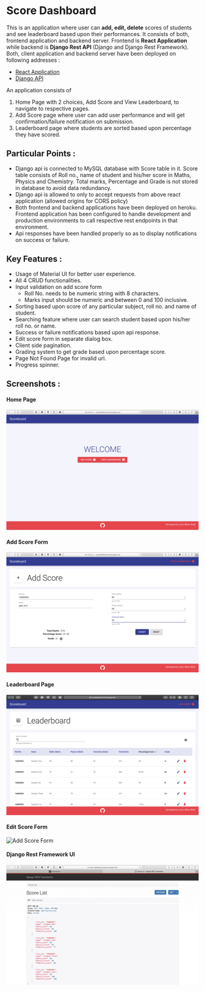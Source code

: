 # Score Dashboard

This is an application where user can **add, edit, delete** scores of students and see leaderboard based upon their performances. It consists of both, frontend application and backend server. Frontend is **React Application** while backend is **Django Rest API** (Django and Django Rest Framework). Both, client application and backend server have been deployed on following addresses :

* [React Application](https://scoredashboard.herokuapp.com)
* [Django API](https://score-dashboard-api.herokuapp.com/api/scores/)

An application consists of

1. Home Page with 2 choices, Add Score and View Leaderboard, to navigate to respective pages.
2. Add Score page where user can add user performance and will get confirmation/failure notification on submission.
3. Leaderboard page where students are sorted based upon percentage they have scored.


## Particular Points :

* Django api is connected to MySQL database with Score table in it. Score table consists of Roll no., name of student and his/her score in Maths, Physics and Chemistry. Total marks, Percentage and Grade is not stored in database to avoid data redundancy.
* Django api is allowed to only to accept requests from above react application (allowed origins for CORS policy)
* Both frontend and backend applications have been deployed on heroku. Frontend application has been configured to handle development and production environments to call respective rest endpoints in that environment.
* Api responses have been handled properly so as to display notifications on success or failure.

## Key Features :

* Usage of Material UI for better user experience.
* All 4 CRUD functionalities.
* Input validation on add score form
    - Roll No. needs to be numeric string with 8 characters.
    - Marks input should be numeric and between 0 and 100 inclusive.
* Sorting based upon score of any particular subject, roll no. and name of student.
* Searching feature where user can search student based upon his/her roll no. or name.
* Success or failure notifications based upon api response.
* Edit score form in separate dialog box.
* Client side pagination.
* Grading system to get grade based upon percentage score.
* Page Not Found Page for invalid url.
* Progress spinner.

## Screenshots :

#### Home Page

![Home Page](img/Homepage.png)

#### Add Score Form

![Add Score Form](img/Addscoreform.png)

#### Leaderboard Page

![Leaderboard Page](img/Leaderboard.png)

#### Edit Score Form

![Add Score Form](img/Editform.png)

#### Django Rest Framework UI

![Django Rest Framwork UI](img/DjangoApiUI.png)